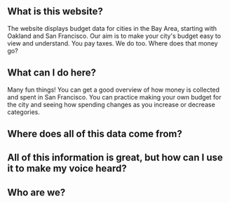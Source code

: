 ## What is this website?
The website displays budget data for cities in the Bay Area, starting with Oakland and San Francisco. Our aim is to make your city's budget easy to view and understand. You pay taxes. We do too. Where does that money go?

## What can I do here?
Many fun things! You can get a good overview of how money is collected and spent in San Francisco. You can practice making your own budget for the city and seeing how spending changes as you increase or decrease categories. 

## Where does all of this data come from?

## All of this information is great, but how can I use it to make my voice heard?

## Who are we?
